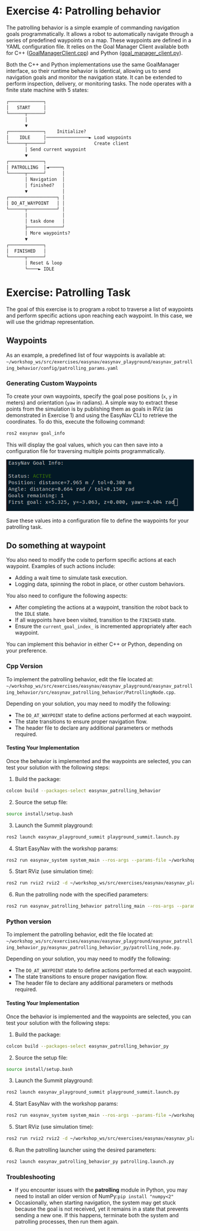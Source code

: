 # Exercise 4: Patrolling behavior

The patrolling behavior is a simple example of commanding navigation goals programmatically. It allows a robot to automatically navigate through a series of predefined waypoints on a map. These waypoints are defined in a YAML configuration file. It relies on the Goal Manager Client available both for C++ ([GoalManagerClient.cpp](https://github.com/EasyNavigation/EasyNavigation/blob/jazzy/easynav_system/src/easynav_system/GoalManagerClient.cpp)) and Python ([goal_manager_client.py](https://github.com/EasyNavigation/EasyNavigation/blob/jazzy/easynav_support_py/easynav_goalmanager_py/goal_manager_client.py)).

Both the C++ and Python implementations use the same GoalManager interface, so their runtime behavior is identical, allowing us to send navigation goals and monitor the navigation state. It can be extended to perform inspection, delivery, or monitoring tasks. The node operates with a finite state machine with 5 states:

```text
┌─────────────┐
│   START     │
└──────┬──────┘
       │
       ▼
┌─────────────┐    Initialize?
│    IDLE     │────────────────► Load waypoints
└──────┬──────┘                  Create client
       │ Send current waypoint
       ▼
┌─────────────┐
│ PATROLLING  │◄─────┐
└──────┬──────┘      │
       │ Navigation  │
       │ finished?   │
       ▼             │
┌──────────────────┐ │
│ DO_AT_WAYPOINT   │ │
└──────┬───────────┘ │
       │             │
       │ task done   │
       ├─────────────┘
       │ More waypoints?
       ▼
┌─────────────┐
│  FINISHED   │
└──────┬──────┘
       │ Reset & loop
       └────► IDLE
```


# Exercise: Patrolling Task

The goal of this exercise is to program a robot to traverse a list of waypoints and perform specific actions upon reaching each waypoint. In this case, we will use the gridmap representation.

## Waypoints

As an example, a predefined list of four waypoints is available at: `~/workshop_ws/src/exercises/easynav/easynav_playground/easynav_patrolling_behavior/config/patrolling_params.yaml`


### Generating Custom Waypoints

To create your own waypoints, specify the goal pose positions (`x`, `y` in meters) and orientation (`yaw` in radians). A simple way to extract these points from the simulation is by publishing them as goals in RViz (as demonstrated in Exercise 1) and using the EasyNav CLI to retrieve the coordinates. To do this, execute the following command:
```bash
ros2 easynav goal_info
```
This will display the goal values, which you can then save into a configuration file for traversing multiple points programmatically.

![goal_cli](img/goal_cli.png)

Save these values into a configuration file to define the waypoints for your patrolling task.


## Do something at waypoint

You also need to modify the code to perform specific actions at each waypoint. Examples of such actions include:

- Adding a wait time to simulate task execution.
- Logging data, spinning the robot in place, or other custom behaviors.

You also need to configure the following aspects:
- After completing the actions at a waypoint, transition the robot back to the `IDLE` state.
- If all waypoints have been visited, transition to the `FINISHED` state.
- Ensure the `current_goal_index_` is incremented appropriately after each waypoint.

You can implement this behavior in either C++ or Python, depending on your preference.

### Cpp Version

To implement the patrolling behavior, edit the file located at: `~/workshop_ws/src/exercises/easynav/easynav_playground/easynav_patrolling_behavior/src/easynav_patrolling_behavior/PatrollingNode.cpp`. 

Depending on your solution, you may need to modify the following:
- The `DO_AT_WAYPOINT` state to define actions performed at each waypoint.
- The state transitions to ensure proper navigation flow.
- The header file to declare any additional parameters or methods required.

#### Testing Your Implementation

Once the behavior is implemented and the waypoints are selected, you can test your solution with the following steps:

1. Build the package:
 ```bash
colcon build --packages-select easynav_patrolling_behavior
```
2. Source the setup file:
```bash
source install/setup.bash
```
3. Launch the Summit playground:
```bash
ros2 launch easynav_playground_summit playground_summit.launch.py
```

4. Start EasyNav with the workshop params:
```bash
ros2 run easynav_system system_main --ros-args --params-file ~/workshop_ws/src/exercises/easynav/easynav_playground/easynav_workshop_testcase/config/gridmap_workshop.params.yaml 
```

5. Start RViz (use simulation time):
```bash
ros2 run rviz2 rviz2 -d ~/workshop_ws/src/exercises/easynav/easynav_playground/easynav_workshop_testcase/rviz/gridmap.rviz 
```

6. Run the patrolling node with the specified parameters:
```bash
ros2 run easynav_patrolling_behavior patrolling_main --ros-args --params-file ~/workshop_ws/src/exercises/easynav/easynav_playground/easynav_patrolling_behavior/config/patrolling_params.yaml
```
    
### Python version
To implement the patrolling behavior, edit the file located at: `~/workshop_ws/src/exercises/easynav/easynav_playground/easynav_patrolling_behavior_py/easynav_patrolling_behavior_py/patrolling_node.py`. 

Depending on your solution, you may need to modify the following:
- The `DO_AT_WAYPOINT` state to define actions performed at each waypoint.
- The state transitions to ensure proper navigation flow.
- The header file to declare any additional parameters or methods required.

#### Testing Your Implementation

Once the behavior is implemented and the waypoints are selected, you can test your solution with the following steps:

1. Build the package:
```bash
colcon build --packages-select easynav_patrolling_behavior_py
```
2. Source the setup file:
```bash
source install/setup.bash
```
3. Launch the Summit playground:
```bash
ros2 launch easynav_playground_summit playground_summit.launch.py
```

4. Start EasyNav with the workshop params:
```bash
ros2 run easynav_system system_main --ros-args --params-file ~/workshop_ws/src/exercises/easynav/easynav_playground/easynav_workshop_testcase/config/gridmap_workshop.params.yaml 
```

5. Start RViz (use simulation time):
```bash
ros2 run rviz2 rviz2 -d ~/workshop_ws/src/exercises/easynav/easynav_playground/easynav_workshop_testcase/rviz/gridmap.rviz 
```

6. Run the patrolling launcher using the desired parameters:
```bash
ros2 launch easynav_patrolling_behavior_py patrolling.launch.py 
```

### Troubleshooting
- If you encounter issues with the **patrolling** module in Python, you may need to install an older version of NumPy:`pip install "numpy<2"`
- Occasionally, when starting navigation, the system may get stuck because the goal is not received, yet it remains in a state that prevents sending a new one. If this happens, terminate both the system and patrolling processes, then run them again.
